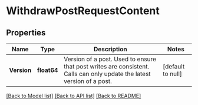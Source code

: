 # WithdrawPostRequestContent

## Properties
Name | Type | Description | Notes
------------ | ------------- | ------------- | -------------
**Version** | **float64** | Version of a post. Used to ensure that post writes are consistent. Calls can only update the latest version of a post. | [default to null]

[[Back to Model list]](../README.md#documentation-for-models) [[Back to API list]](../README.md#documentation-for-api-endpoints) [[Back to README]](../README.md)

